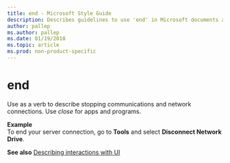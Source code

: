```yaml
---
title: end - Microsoft Style Guide
description: Describes guidelines to use 'end' in Microsoft documents and provides alternate examples.
author: pallep
ms.author: pallep
ms.date: 01/19/2018
ms.topic: article
ms.prod: non-product-specific
---
```


# end

Use as a verb to describe stopping communications and network connections. Use *close* for apps and programs.

**Example**  
To end your server connection, go to **Tools** and select **Disconnect Network Drive**.

**See also** [Describing interactions with UI](~/procedures-instructions/describing-interactions-with-ui.md)
